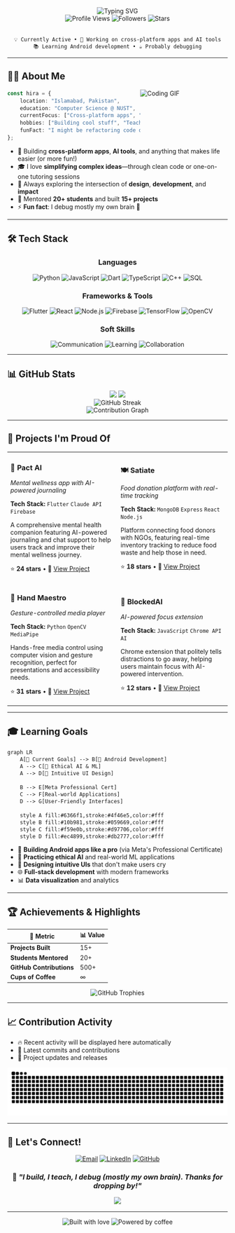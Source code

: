 <div align="center">
  <img src="https://readme-typing-svg.herokuapp.com?font=Fira+Code&size=50&duration=3000&pause=1000&color=6366F1&center=true&vCenter=true&width=600&height=100&lines=Hi%2C+I+am+Hira;Flutter+dev;AI%2FML+research;CS+%40+NUST" alt="Typing SVG" />
</div>



<div align="center">
  <img src="https://komarev.com/ghpvc/?username=hsajid-cs&color=blueviolet&style=flat-square&label=Profile+Views" alt="Profile Views" />
  <img src="https://img.shields.io/github/followers/hsajid-cs?style=flat-square&color=blue" alt="Followers" />
  <img src="https://img.shields.io/github/stars/hsajid-cs?style=flat-square&color=yellow" alt="Stars" />
</div>

<br>

<div align="center">
  
  ```
  💡 Currently Active • 🚀 Working on cross-platform apps and AI tools
  📚 Learning Android development • ☕ Probably debugging
  ```
  
</div>

---

## 🧑‍💻 About Me

<img align="right" alt="Coding GIF" width="200" src="https://raw.githubusercontent.com/abhisheknaiidu/abhisheknaiidu/master/code.gif">

```typescript
const hira = {
    location: "Islamabad, Pakistan",
    education: "Computer Science @ NUST",
    currentFocus: ["Cross-platform apps", "AI tools", "UI/UX"],
    hobbies: ["Building cool stuff", "Teaching/Mentoring", "Event organizing"],
    funFact: "I might be refactoring code or decorating a campus event—no in-between!"
};
```

- 🔭 Building **cross-platform apps**, **AI tools**, and anything that makes life easier (or more fun!)
- 🎓 I love **simplifying complex ideas**—through clean code or one-on-one tutoring sessions  
- 🌱 Always exploring the intersection of **design**, **development**, and **impact**
- 👥 Mentored **20+ students** and built **15+ projects**
- ⚡ **Fun fact**: I debug mostly my own brain 🧠

---

## 🛠️ Tech Stack

<div align="center">

### Languages
![Python](https://img.shields.io/badge/Python-3776AB?style=for-the-badge&logo=python&logoColor=white)
![JavaScript](https://img.shields.io/badge/JavaScript-F7DF1E?style=for-the-badge&logo=javascript&logoColor=black)
![Dart](https://img.shields.io/badge/Dart-0175C2?style=for-the-badge&logo=dart&logoColor=white)
![TypeScript](https://img.shields.io/badge/TypeScript-007ACC?style=for-the-badge&logo=typescript&logoColor=white)
![C++](https://img.shields.io/badge/C++-00599C?style=for-the-badge&logo=cplusplus&logoColor=white)
![SQL](https://img.shields.io/badge/SQL-336791?style=for-the-badge&logo=postgresql&logoColor=white)

### Frameworks & Tools
![Flutter](https://img.shields.io/badge/Flutter-02569B?style=for-the-badge&logo=flutter&logoColor=white)
![React](https://img.shields.io/badge/React-20232A?style=for-the-badge&logo=react&logoColor=61DAFB)
![Node.js](https://img.shields.io/badge/Node.js-339933?style=for-the-badge&logo=nodedotjs&logoColor=white)
![Firebase](https://img.shields.io/badge/Firebase-FFCA28?style=for-the-badge&logo=firebase&logoColor=black)
![TensorFlow](https://img.shields.io/badge/TensorFlow-FF6F00?style=for-the-badge&logo=tensorflow&logoColor=white)
![OpenCV](https://img.shields.io/badge/OpenCV-5C3EE8?style=for-the-badge&logo=opencv&logoColor=white)

### Soft Skills
![Communication](https://img.shields.io/badge/Clear_Communicator-4CAF50?style=for-the-badge&logo=chat&logoColor=white)
![Learning](https://img.shields.io/badge/Curious_Learner-2196F3?style=for-the-badge&logo=search&logoColor=white)
![Collaboration](https://img.shields.io/badge/Team_Player-9C27B0?style=for-the-badge&logo=people&logoColor=white)

</div>

---

## 📊 GitHub Stats

<div align="center">
  <img height="180em" src="https://github-readme-stats.vercel.app/api?username=hsajid-cs&show_icons=true&theme=radical&hide_border=true&count_private=true"/>
  <img height="180em" src="https://github-readme-stats.vercel.app/api/top-langs/?username=hsajid-cs&layout=compact&theme=radical&hide_border=true"/>
</div>

<div align="center">
  <img src="https://github-readme-streak-stats.herokuapp.com/?user=hsajid-cs&theme=radical&hide_border=true" alt="GitHub Streak"/>
</div>

<div align="center">
  <img src="https://github-readme-activity-graph.vercel.app/graph?username=hsajid-cs&theme=react-dark&hide_border=true&area=true" alt="Contribution Graph"/>
</div>

---

## 🚀 Projects I'm Proud Of

<table>
<tr>
<td width="50%">

### 🧠 Pact AI
*Mental wellness app with AI-powered journaling*

**Tech Stack:** `Flutter` `Claude API` `Firebase`

A comprehensive mental health companion featuring AI-powered journaling and chat support to help users track and improve their mental wellness journey.

⭐ **24 stars** • 🔗 [View Project](#)

</td>
<td width="50%">

### 🍽️ Satiate
*Food donation platform with real-time tracking*

**Tech Stack:** `MongoDB` `Express` `React` `Node.js`

Platform connecting food donors with NGOs, featuring real-time inventory tracking to reduce food waste and help those in need.

⭐ **18 stars** • 🔗 [View Project](#)

</td>
</tr>
<tr>
<td width="50%">

### 👋 Hand Maestro
*Gesture-controlled media player*

**Tech Stack:** `Python` `OpenCV` `MediaPipe`

Hands-free media control using computer vision and gesture recognition, perfect for presentations and accessibility needs.

⭐ **31 stars** • 🔗 [View Project](#)

</td>
<td width="50%">

### 🚫 BlockedAI
*AI-powered focus extension*

**Tech Stack:** `JavaScript` `Chrome API` `AI`

Chrome extension that politely tells distractions to go away, helping users maintain focus with AI-powered intervention.

⭐ **12 stars** • 🔗 [View Project](#)

</td>
</tr>
</table>

---

## 🎓 Learning Goals

```mermaid
graph LR
    A[🎯 Current Goals] --> B[📱 Android Development]
    A --> C[🤖 Ethical AI & ML]
    A --> D[🎨 Intuitive UI Design]
    
    B --> E[Meta Professional Cert]
    C --> F[Real-world Applications]
    D --> G[User-Friendly Interfaces]
    
    style A fill:#6366f1,stroke:#4f46e5,color:#fff
    style B fill:#10b981,stroke:#059669,color:#fff
    style C fill:#f59e0b,stroke:#d97706,color:#fff
    style D fill:#ec4899,stroke:#db2777,color:#fff
```

- 📱 **Building Android apps like a pro** (via Meta's Professional Certificate)
- 🤖 **Practicing ethical AI** and real-world ML applications  
- 🎨 **Designing intuitive UIs** that don't make users cry
- 🌐 **Full-stack development** with modern frameworks
- 📊 **Data visualization** and analytics

---

## 🏆 Achievements & Highlights

<div align="center">

| 🎯 Metric | 📊 Value |
|-----------|----------|
| **Projects Built** | 15+ |
| **Students Mentored** | 20+ |
| **GitHub Contributions** | 500+ |
| **Cups of Coffee** | ∞ |

</div>

<div align="center">
  <img src="https://github-profile-trophy.vercel.app/?username=hsajid-cs&theme=radical&no-frame=true&margin-w=15&margin-h=15&column=4" alt="GitHub Trophies"/>
</div>

---

## 📈 Contribution Activity

<!--START_SECTION:activity-->
- 🔥 Recent activity will be displayed here automatically
- 📝 Latest commits and contributions
- 🚀 Project updates and releases
<!--END_SECTION:activity-->

<div align="center">
  <img src="https://raw.githubusercontent.com/hsajid-cs/hsajid-cs/output/snake.svg" alt="Snake animation" />
</div>

---

## 🤝 Let's Connect!

<div align="center">

[![Email](https://img.shields.io/badge/Email-D14836?style=for-the-badge&logo=gmail&logoColor=white)](mailto:hirasajid.dev@gmail.com)
[![LinkedIn](https://img.shields.io/badge/LinkedIn-0077B5?style=for-the-badge&logo=linkedin&logoColor=white)](https://linkedin.com/in/hsajid-cs)
[![GitHub](https://img.shields.io/badge/GitHub-100000?style=for-the-badge&logo=github&logoColor=white)](https://github.com/hsajid-cs)

</div>

<div align="center">
  
  ### 💭 *"I build, I teach, I debug (mostly my own brain). Thanks for dropping by!"*
  
  <img src="https://capsule-render.vercel.app/api?type=waving&color=gradient&height=100&section=footer&text=Thanks%20for%20visiting!&fontSize=16&fontColor=fff&animation=twinkling" />
  
</div>

---

<div align="center">
  <img src="https://forthebadge.com/images/badges/built-with-love.svg" alt="Built with love"/>
  <img src="https://forthebadge.com/images/badges/powered-by-coffee.svg" alt="Powered by coffee"/>
</div>
